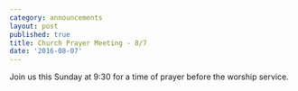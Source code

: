 ```yaml
---
category: announcements
layout: post
published: true
title: Church Prayer Meeting - 8/7
date: '2016-08-07'
---
```

Join us this Sunday at 9:30 for a time of prayer before the worship service.
